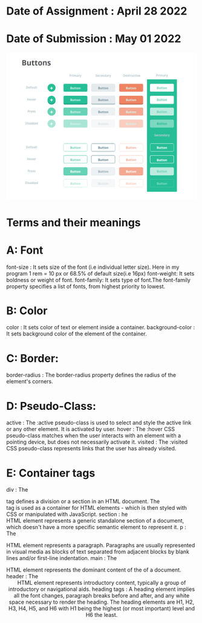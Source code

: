 # Date of Assignment : April 28 2022
# Date of Submission : May 01 2022
![screenshot](https://github.com/dikshangurung/wt-lab-assignment/blob/main/Lab/Lab%202/buttongit.png)

# Terms and their meanings
# A: Font
font-size : It sets size of the font (i.e individual letter size).
            Here in my program 1 rem = 10 px or 68.5% of default size(i.e 16px)
font-weight: It sets boldness or weight of font.
font-family: It sets type of font.The font-family property specifies a list of fonts, from highest priority to lowest.

# B: Color
color : It sets color of text or element inside a container.
background-color : It sets background color of the element of the container.
# C: Border:
border-radius : The border-radius property defines the radius of the element's corners.
# D: Pseudo-Class:
active : The :active pseudo-class is used to select and style the active link or any other element. It is activated by user.
hover : The :hover CSS pseudo-class matches when the user interacts with an element with a pointing device, but does not necessarily activate it.
visited : The :visited CSS pseudo-class represents links that the user has already visited.
# E: Container tags
div : The <div> tag defines a division or a section in an HTML document. The <div> tag is used as a container for HTML elements - which is then styled with CSS or
      manipulated with JavaScript. 
section : he <section> HTML element represents a generic standalone section of a document, which doesn't have a more specific semantic element to represent it. 
p : The <p> HTML element represents a paragraph. Paragraphs are usually represented in visual media as blocks of text separated from adjacent blocks by blank lines           and/or first-line indentation.
main : The <main> HTML element represents the dominant content of the <body> of a document.
header : The <header> HTML element represents introductory content, typically a group of introductory or navigational aids.
heading tags :  A heading element implies all the font changes, paragraph breaks before and after, and any white space necessary to render the heading. The heading                       elements are H1, H2, H3, H4, H5, and H6 with H1 being the highest (or most important) level and H6 the least.
